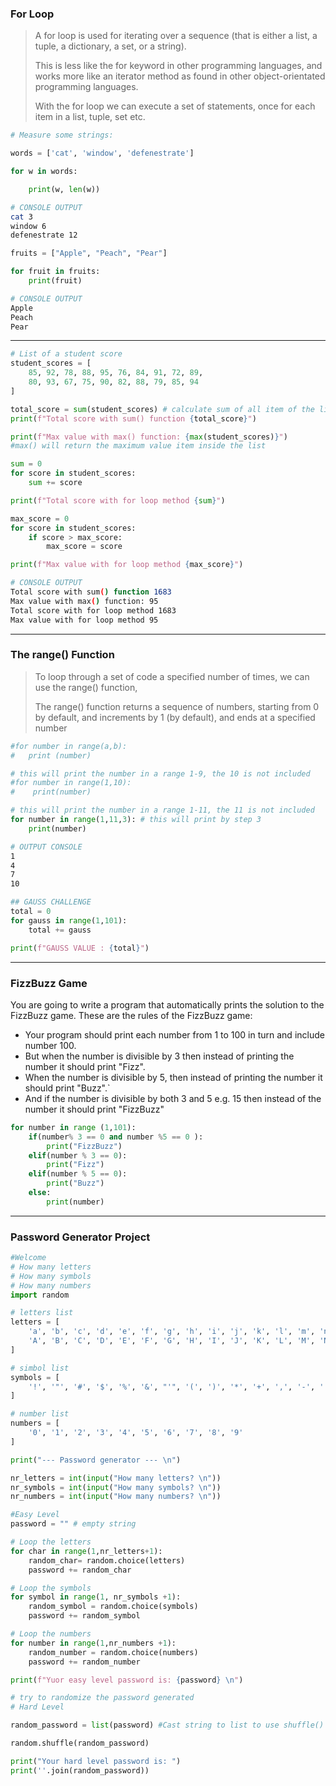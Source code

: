 ### For Loop

> A for loop is used for iterating over a sequence (that is either a list, a tuple, a dictionary, a set, or a string).
> 
> 
> This is less like the for keyword in other programming languages, and works more like an iterator method as found in other object-orientated programming languages.
> 
> With the for loop we can execute a set of statements, once for each item in a list, tuple, set etc.
> 

```python
# Measure some strings:

words = ['cat', 'window', 'defenestrate']

for w in words:

    print(w, len(w))
```

```bash
# CONSOLE OUTPUT 
cat 3
window 6
defenestrate 12
```
```python
fruits = ["Apple", "Peach", "Pear"]

for fruit in fruits:
    print(fruit)
```

```bash
# CONSOLE OUTPUT
Apple
Peach
Pear
```

---

```python
# List of a student score 
student_scores = [
    85, 92, 78, 88, 95, 76, 84, 91, 72, 89,
    80, 93, 67, 75, 90, 82, 88, 79, 85, 94
]

total_score = sum(student_scores) # calculate sum of all item of the list with sum() 
print(f"Total score with sum() function {total_score}")

print(f"Max value with max() function: {max(student_scores)}") 
#max() will return the maximum value item inside the list 

sum = 0
for score in student_scores:
    sum += score

print(f"Total score with for loop method {sum}")

max_score = 0
for score in student_scores: 
    if score > max_score:
        max_score = score

print(f"Max value with for loop method {max_score}")
```
```bash
# CONSOLE OUTPUT 
Total score with sum() function 1683
Max value with max() function: 95
Total score with for loop method 1683
Max value with for loop method 95
```
---

### **The range() Function**

> To loop through a set of code a specified number of times, we can use the range() function,
> 
> 
> The range() function returns a sequence of numbers, starting from 0 by default, and increments by 1 (by default), and ends at a specified number
> 

```python
#for number in range(a,b):
#   print (number)

# this will print the number in a range 1-9, the 10 is not included 
#for number in range(1,10):
#    print(number) 

# this will print the number in a range 1-11, the 11 is not included 
for number in range(1,11,3): # this will print by step 3 
    print(number) 
```

```bash
# OUTPUT CONSOLE
1
4
7
10
```

```python
## GAUSS CHALLENGE 
total = 0
for gauss in range(1,101):
    total += gauss

print(f"GAUSS VALUE : {total}")
```
---

### FizzBuzz Game

You are going to write a program that automatically prints the  solution to the FizzBuzz game. These are the rules of the FizzBuzz game:

- Your program should print each number from 1 to 100 in turn and include number 100.
- But when the number is divisible by 3 then instead of printing the number it should print "Fizz".
- When the number is divisible by 5, then instead of printing the number it should print "Buzz".`
- And if the number is divisible by both 3 and 5 e.g. 15 then instead of the number it should print "FizzBuzz"

```python
for number in range (1,101):
    if(number% 3 == 0 and number %5 == 0 ):
        print("FizzBuzz")
    elif(number % 3 == 0):
        print("Fizz")
    elif(number % 5 == 0):
        print("Buzz")
    else: 
        print(number)
```
---

### Password Generator Project

```python
#Welcome 
# How many letters 
# How many symbols 
# How many numbers 
import random

# letters list 
letters = [
    'a', 'b', 'c', 'd', 'e', 'f', 'g', 'h', 'i', 'j', 'k', 'l', 'm', 'n', 'o', 'p', 'q', 'r', 's', 't', 'u', 'v', 'w', 'x', 'y', 'z',  # lowercase letters
    'A', 'B', 'C', 'D', 'E', 'F', 'G', 'H', 'I', 'J', 'K', 'L', 'M', 'N', 'O', 'P', 'Q', 'R', 'S', 'T', 'U', 'V', 'W', 'X', 'Y', 'Z'   # uppercase letters
]

# simbol list 
symbols = [
    '!', '"', '#', '$', '%', '&', "'", '(', ')', '*', '+', ',', '-', '.', '/', ':', ';', '<', '=', '>', '?', '@', '[', '\\', ']', '^', '_', '`', '{', '|', '}', '~'
]

# number list 
numbers = [
    '0', '1', '2', '3', '4', '5', '6', '7', '8', '9'
]

print("--- Password generator --- \n")

nr_letters = int(input("How many letters? \n"))
nr_symbols = int(input("How many symbols? \n"))
nr_numbers = int(input("How many numbers? \n"))

#Easy Level 
password = "" # empty string 

# Loop the letters 
for char in range(1,nr_letters+1):
    random_char= random.choice(letters)
    password += random_char

# Loop the symbols 
for symbol in range(1, nr_symbols +1):
    random_symbol = random.choice(symbols)
    password += random_symbol

# Loop the numbers 
for number in range(1,nr_numbers +1):
    random_number = random.choice(numbers)
    password += random_number

print(f"Yuor easy level password is: {password} \n")

# try to randomize the password generated 
# Hard Level 

random_password = list(password) #Cast string to list to use shuffle() function of random module 

random.shuffle(random_password)

print("Your hard level password is: ")
print(''.join(random_password))
```
